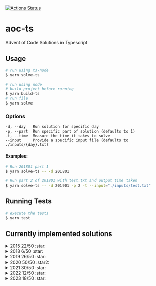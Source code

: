 [![Actions Status](https://github.com/alan-seymour/aoc-ts/workflows/Node%20CI/badge.svg)](https://github.com/alan-seymour/aoc-ts/actions)

# aoc-ts

Advent of Code Solutions in Typescript

## Usage

```bash
# run using ts-node
$ yarn solve-ts

# run using node
# build project before running
$ yarn build-ts
# run file
$ yarn solve
```

### Options

```
-d, --day   Run solution for specific day
-p, --part  Run specific part of solution (defaults to 1)
-t, --time  Measure the time it takes to solve
--input     Provide a specific input file (defaults to ./inputs/{day}.txt)
```

#### Examples:

```bash
# Run 201801 part 1
$ yarn solve-ts -- -d 201801

# Run part 2 of 201901 with test.txt and output time taken
$ yarn solve-ts -- -d 201901 -p 2 -t --input="./inputs/test.txt"
```

## Running Tests

```bash
# execute the tests
$ yarn test
```

## Currently implemented solutions

<details>
  <summary>2015 22/50 :star:</summary>
  
| Year | Day | Part 1             | Run Time | Part 2             | Run Time |
| ---- | --- | ------------------ | -------- | ------------------ | -------- |
| 2015 | 1   | :heavy_check_mark: | 395μs    | :heavy_check_mark: | 241μs    |
| 2015 | 2   | :heavy_check_mark: | 3ms      | :heavy_check_mark: | 3ms      |
| 2015 | 3   | :heavy_check_mark: | 6ms      | :heavy_check_mark: | 11ms     |
| 2015 | 4   | :heavy_check_mark: | 807ms    | :heavy_check_mark: | 23s      |
| 2015 | 5   | :heavy_check_mark: | 5ms      | :heavy_check_mark: | 11ms     |
| 2015 | 6   | :heavy_check_mark: | 202ms    | :heavy_check_mark: | 203ms    |
| 2015 | 7   | :heavy_check_mark: | 29ms     | :heavy_check_mark: | 57ms     |
| 2015 | 8   | :heavy_check_mark: | 980μs    | :heavy_check_mark: | 824μs    |
| 2015 | 9   | :heavy_check_mark: | 114ms    | :heavy_check_mark: | 119ms    |
| 2015 | 10  | :heavy_check_mark: | 202ms    | :heavy_check_mark: | 4s       |
| 2015 | 11  | :heavy_check_mark: | 106ms    | :heavy_check_mark: | 509ms    |

</details>
<details>
  <summary>2018 6/50 :star:</summary>
  
| Year | Day | Part 1             | Run Time | Part 2             | Run Time |
| ---- | --- | ------------------ | -------- | ------------------ | -------- |
| 2018 | 1   | :heavy_check_mark: | 1ms      | :heavy_check_mark: | 19ms     |
| 2018 | 2   | :heavy_check_mark: | 3ms      | :heavy_check_mark: | 16ms     |
| 2018 | 3   | :heavy_check_mark: | 200ms    | :heavy_check_mark: | 215ms    |

</details>
<details>
  <summary>2019 26/50 :star: </summary>
  
| Year | Day | Part 1             | Run Time | Part 2             | Run Time |
| ---- | --- | ------------------ | -------- | ------------------ | -------- |
| 2019 | 1   | :heavy_check_mark: | 200μs    | :heavy_check_mark: | 320μs    |
| 2019 | 2   | :heavy_check_mark: | 700μs    | :heavy_check_mark: | 85ms     |
| 2019 | 3   | :heavy_check_mark: | 150ms    | :heavy_check_mark: | 150ms    |
| 2019 | 4   | :heavy_check_mark: | 90ms     | :heavy_check_mark: | 95ms     |
| 2019 | 5   | :heavy_check_mark: | 2ms      | :heavy_check_mark: | 2ms      |
| 2019 | 6   | :heavy_check_mark: | 2ms      | :heavy_check_mark: | 2ms      |
| 2019 | 7   | :heavy_check_mark: | 60ms     | :heavy_check_mark: | 155ms    |
| 2019 | 8   | :heavy_check_mark: | 3ms      | :heavy_check_mark: | 4ms      |
| 2019 | 9   | :heavy_check_mark: | 2ms      | :heavy_check_mark: | 300ms    |
| 2019 | 10  | :heavy_check_mark: | 35ms     | :heavy_check_mark: | 33ms     |
| 2019 | 11  | :heavy_check_mark: | 25ms     | :heavy_check_mark: | 32ms     |
| 2019 | 12  | :heavy_check_mark: | 7ms      | :heavy_check_mark: | 900ms    |
| 2019 | 13  | :heavy_check_mark: | 37ms     | :heavy_check_mark: | 423ms    |

</details>
<details>
  <summary>2020 50/50 :star2: </summary>
  
| Year | Day | Part 1             | Run Time | Part 2             | Run Time |
| ---- | --- | ------------------ | -------- | ------------------ | -------- |
| 2020 | 1   | :heavy_check_mark: | 280μs    | :heavy_check_mark: | 340μs    |
| 2020 | 2   | :heavy_check_mark: | 3ms      | :heavy_check_mark: | 2ms      |
| 2020 | 3   | :heavy_check_mark: | 550μs    | :heavy_check_mark: | 650μs    |
| 2020 | 4   | :heavy_check_mark: | 4ms      | :heavy_check_mark: | 6ms      |
| 2020 | 5   | :heavy_check_mark: | 4ms      | :heavy_check_mark: | 4ms      |
| 2020 | 6   | :heavy_check_mark: | 4ms      | :heavy_check_mark: | 4ms      |
| 2020 | 6   | :heavy_check_mark: | 88ms     | :heavy_check_mark: | 87ms     |
| 2020 | 7   | :heavy_check_mark: | 1ms      | :heavy_check_mark: | 5ms      |
| 2020 | 8   | :heavy_check_mark: | 6ms      | :heavy_check_mark: | 13ms     |
| 2020 | 9   | :heavy_check_mark: | 650μs    | :heavy_check_mark: | 500μs    |
| 2020 | 10  | :heavy_check_mark: | 3ms      | :heavy_check_mark: | 2ms      |
| 2020 | 11  | :heavy_check_mark: | 810ms    | :heavy_check_mark: | 1s       |
| 2020 | 12  | :heavy_check_mark: | 4ms      | :heavy_check_mark: | 5ms      |
| 2020 | 13  | :heavy_check_mark: | 266μs    | :heavy_check_mark: | 491μs    |
| 2020 | 14  | :heavy_check_mark: | 8ms      | :heavy_check_mark: | 280ms    |
| 2020 | 15  | :heavy_check_mark: | 350μs    | :heavy_check_mark: | 4s       |
| 2020 | 16  | :heavy_check_mark: | 3ms      | :heavy_check_mark: | 6ms      |
| 2020 | 17  | :heavy_check_mark: | 60ms     | :heavy_check_mark: | 1s       |
| 2020 | 18  | :heavy_check_mark: | 10ms     | :heavy_check_mark: | 12ms     |
| 2020 | 19  | :heavy_check_mark: | 25ms     | :heavy_check_mark: | 330ms    |
| 2020 | 20  | :heavy_check_mark: | 145ms    | :heavy_check_mark: | 240ms    |
| 2020 | 21  | :heavy_check_mark: | 15ms     | :heavy_check_mark: | 3ms      |
| 2020 | 22  | :heavy_check_mark: | 3ms      | :heavy_check_mark: | 1s       |
| 2020 | 23  | :heavy_check_mark: | 262μs    | :heavy_check_mark: | 4s       |
| 2020 | 24  | :heavy_check_mark: | 14ms     | :heavy_check_mark: | 1m       |
| 2020 | 25  | :heavy_check_mark: | 141ms    | :santa:            | N/A      |

</details>
<details>
  <summary>2021 30/50 :star: </summary>
  
| Year | Day | Part 1             | Run Time | Part 2             | Run Time |
| ---- | --- | ------------------ | -------- | ------------------ | -------- |
| 2021 | 1   | :heavy_check_mark: | 900μs    | :heavy_check_mark: | 1ms      |
| 2021 | 2   | :heavy_check_mark: | 2ms      | :heavy_check_mark: | 3ms      |
| 2021 | 3   | :heavy_check_mark: | 2ms      | :heavy_check_mark: | 1ms      |
| 2021 | 4   | :heavy_check_mark: | 18ms     | :heavy_check_mark: | 36ms     |
| 2021 | 5   | :heavy_check_mark: | 64ms     | :heavy_check_mark: | 90ms     |
| 2021 | 6   | :heavy_check_mark: | 720μs    | :heavy_check_mark: | 3ms      |
| 2021 | 7   | :heavy_check_mark: | 3ms      | :heavy_check_mark: | 88ms     |
| 2021 | 8   | :heavy_check_mark: | 1ms      | :heavy_check_mark: | 22ms     |
| 2021 | 9   | :heavy_check_mark: | 2ms      | :heavy_check_mark: | 11ms     |
| 2021 | 10  | :heavy_check_mark: | 2ms      | :heavy_check_mark: | 2ms      |
| 2021 | 11  | :heavy_check_mark: | 8ms      | :heavy_check_mark: | 13ms     |
| 2021 | 12  | :heavy_check_mark: | 32ms     | :heavy_check_mark: | 265ms    |
| 2021 | 13  | :heavy_check_mark: | 13ms     | :heavy_check_mark: | 15ms     |
| 2021 | 14  | :heavy_check_mark: | 15ms     | :heavy_check_mark: | 50ms     |
| 2021 | 15  | :heavy_check_mark: | 51ms     | :heavy_check_mark: | 480ms    |

</details>
<details>
  <summary>2022 12/50 :star: </summary>
  
| Year | Day | Part 1             | Run Time | Part 2             | Run Time |
| ---- | --- | ------------------ | -------- | ------------------ | -------- |
| 2022 | 1   | :heavy_check_mark: | 1ms      | :heavy_check_mark: | 1ms      |
| 2022 | 2   | :heavy_check_mark: | 2ms      | :heavy_check_mark: | 5ms      |
| 2022 | 3   | :heavy_check_mark: | 6ms      | :heavy_check_mark: | 6ms      |
| 2022 | 4   | :heavy_check_mark: | 2ms      | :heavy_check_mark: | 1ms      |
| 2022 | 5   | :heavy_check_mark: | 2ms      | :heavy_check_mark: | 2ms      |
| 2022 | 6   | :heavy_check_mark: | 379μs    | :heavy_check_mark: | 3ms      |

</details>

<details>
  <summary>2023 18/50 :star: </summary>
  
| Year | Day | Part 1             | Run Time | Part 2             | Run Time |
| ---- | --- | ------------------ | -------- | ------------------ | -------- |
| 2023 | 1   | :heavy_check_mark: | 2ms      | :heavy_check_mark: | 6ms      |
| 2023 | 2   | :heavy_check_mark: | 2ms      | :heavy_check_mark: | 2ms      |
| 2023 | 3   | :heavy_check_mark: | 16ms     | :heavy_check_mark: | 17ms     |
| 2023 | 4   | :heavy_check_mark: | 4ms      | :heavy_check_mark: | 5ms      |
| 2023 | 5   | :heavy_check_mark: | 2ms      | :heavy_check_mark: | 3h       |
| 2023 | 6   | :heavy_check_mark: | 434μs    | :heavy_check_mark: | 408μs    |
| 2023 | 7   | :heavy_check_mark: | 7ms      | :heavy_check_mark: | 6ms      |
| 2023 | 8   | :heavy_check_mark: | 6ms      | :heavy_check_mark: | 16ms     |
| 2023 | 9   | :heavy_check_mark: | 3ms      | :heavy_check_mark: | 4ms     |

</details>
